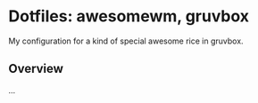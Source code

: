 # Dotfiles: awesomewm, gruvbox
My configuration for a kind of special awesome rice in gruvbox.

## Overview


<!-- TODO: Needs finishing -->

...


